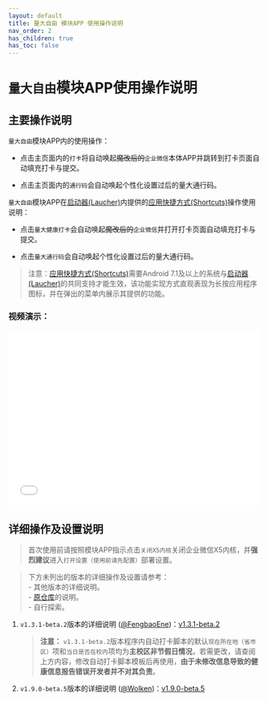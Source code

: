 ```yaml
---
layout: default
title: 量大自由 模块APP 使用操作说明
nav_order: 2
has_children: true
has_toc: false
---
```


# `量大自由`模块APP使用操作说明

## 主要操作说明

`量大自由`模块APP内的使用操作：

 - 点击主页面内的`打卡`将自动唤起~~魔改后的~~`企业微信`本体APP并跳转到打卡页面自动填充打卡与提交。

 - 点击主页面内的`通行码`会自动唤起个性化设置过后的量大通行码。

`量大自由`模块APP在[启动器(Laucher)](https://android.fandom.com/wiki/Launchers)内提供的[应用快捷方式(Shortcuts)](https://developer.android.com/guide/topics/ui/shortcuts)操作使用说明：

 - 点击`量大健康打卡`会自动唤起~~魔改后的~~`企业微信`并打开打卡页面自动填充打卡与提交。

 - 点击`量大通行码`会自动唤起个性化设置过后的量大通行码。

 > 注意：[应用快捷方式(Shortcuts)](https://developer.android.com/guide/topics/ui/shortcuts)需要Android 7.1及以上的系统与[启动器(Laucher)](https://android.fandom.com/wiki/Launchers)的共同支持才能生效，该功能实现方式直观表现为长按应用程序图标，并在弹出的菜单内展示其提供的功能。

### 视频演示：

<iframe src="//player.bilibili.com/player.html?bvid=BV1hv4y1F7UF&page=1&high_quality=1&danmaku=0" scrolling="no" border="0" frameborder="no" framespacing="0" allowfullscreen="true" width="100%" height="350px" sandbox="allow-top-navigation allow-same-origin allow-forms allow-scripts"> </iframe>

## 详细操作及设置说明

>  首次使用前请按照模块APP指示点击`关闭X5内核`关闭企业微信X5内核，并**强烈建议**进入`打开设置（使用前请先配置）`部署设置。

>  下方未列出的版本的详细操作及设置请参考：<br>- 其他版本的详细说明。<br>- [原仓库](https://github.com/zxy19/cjluFree)的说明。<br>- 自行探索。

1.  `v1.3.1-beta.2`版本的详细说明 ([@FengbaoEne](https://github.com/FengbaoEne))：[v1.3.1-beta.2](https://zwolken.github.io/cjluFree/docs/plug-in_README/plug-in_README_v1.3.1-beta.2.html)

    >  **注意：** `v1.3.1-beta.2`版本程序内自动打卡脚本的默认`现在所在地（省市区）`项和`当日是否在校内`项均为**主校区非节假日情况**，若需更改，请查阅上方内容，修改自动打卡脚本模板后再使用，**由于未修改信息导致的健康信息报告错误开发者并不对其负责**。

2.  `v1.9.0-beta.5`版本的详细说明 ([@Wolken](https://github.com/ZWolken))：[v1.9.0-beta.5](https://zwolken.github.io/cjluFree/docs/plug-in_README/plug-in_README_v1.9.0-beta.5.html)